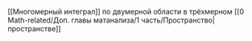 [[Многомерный интеграл]] по двумерной области в трёхмерном [[0 Math-related/Доп. главы матанализа/1 часть/Пространство|пространстве]]